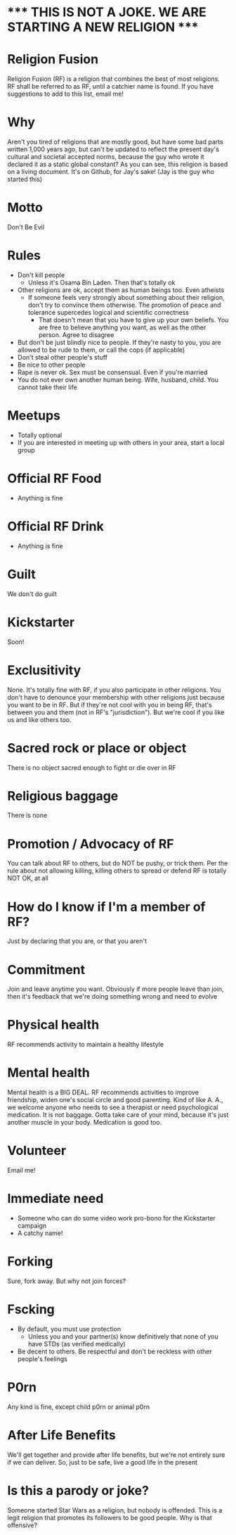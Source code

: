 # *** THIS IS NOT A JOKE. WE ARE STARTING A NEW RELIGION ***

# Religion Fusion
Religion Fusion (RF) is a religion that combines the best of most religions. RF shall be referred to as RF, until a catchier name is found. If you have suggestions to add to this list, email me!

# Why
Aren't you tired of religions that are mostly good, but have some bad parts written 1,000 years ago, but can't be updated to reflect the present day's cultural and societal accepted norms, because the guy who wrote it declared it as a static global constant? As you can see, this religion is based on a living document. It's on Github, for Jay's sake! (Jay is the guy who started this)

# Motto
Don't Be Evil

# Rules
* Don't kill people
  * Unless it's Osama Bin Laden. Then that's totally ok
* Other religions are ok, accept them as human beings too. Even atheists
  * If someone feels very strongly about something about their religion, don't try to convince them otherwise. The promotion of peace and tolerance supercedes logical and scientific correctness
    * That doesn't mean that you have to give up your own beliefs. You are free to believe anything you want, as well as the other person. Agree to disagree
* But don't be just blindly nice to people. If they're nasty to you, you are allowed to be rude to them, or call the cops (if applicable)
* Don't steal other people's stuff
* Be nice to other people
* Rape is never ok. Sex must be consensual. Even if you're married
* You do not ever own another human being. Wife, husband, child. You cannot take their life

# Meetups
* Totally optional
* If you are interested in meeting up with others in your area, start a local group

# Official RF Food
* Anything is fine

# Official RF Drink
* Anything is fine

# Guilt
We don't do guilt

# Kickstarter
Soon!

# Exclusitivity
None. It's totally fine with RF, if you also participate in other religions. You don't have to denounce your membership with other religions just because you want to be in RF. But if they're not cool with you in being RF, that's between you and them (not in RF's "jurisdiction"). But we're cool if you like us and like others too.

# Sacred rock or place or object
There is no object sacred enough to fight or die over in RF

# Religious baggage
There is none

# Promotion / Advocacy of RF
You can talk about RF to others, but do NOT be pushy, or trick them. Per the rule about not allowing killing, killing others to spread or defend RF is totally NOT OK, at all

# How do I know if I'm a member of RF?
Just by declaring that you are, or that you aren't

# Commitment
Join and leave anytime you want. Obviously if more people leave than join, then it's feedback that we're doing something wrong and need to evolve

# Physical health
RF recommends activity to maintain a healthy lifestyle

# Mental health
Mental health is a BIG DEAL. RF recommends activities to improve friendship, widen one's social circle and good parenting. Kind of like A. A., we welcome anyone who needs to see a therapist or need psychological medication. It is not baggage. Gotta take care of your mind, because it's just another muscle in your body. Medication is good too.

# Volunteer
Email me!

# Immediate need
* Someone who can do some video work pro-bono for the Kickstarter campaign
* A catchy name!

# Forking
Sure, fork away. But why not join forces?

# Fscking
* By default, you must use protection
  * Unless you and your partner(s) know definitively that none of you have STDs (as verified medically)
* Be decent to others. Be respectful and don't be reckless with other people's feelings

# P0rn
Any kind is fine, except child p0rn or animal p0rn

# After Life Benefits
We'll get together and provide after life benefits, but we're not entirely sure if we can deliver. So, just to be safe, live a good life in the present

# Is this a parody or joke?
Someone started Star Wars as a religion, but nobody is offended. This is a legit religion that promotes its followers to be good people. Why is that offensive?
